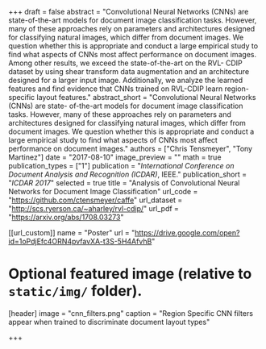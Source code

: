 +++
draft = false
abstract = "Convolutional Neural Networks (CNNs) are state-of-the-art models for document image classification tasks.  However, many of these approaches rely on parameters and architectures designed for classifying natural images, which differ from document images. We question whether this is appropriate and conduct a large empirical study to find what aspects of CNNs most affect performance on document images.  Among other results, we exceed the state-of-the-art on the RVL- CDIP dataset by using shear transform data augmentation and an architecture designed for a larger input image. Additionally, we analyze the learned features and find evidence that CNNs trained on RVL-CDIP learn region-specific layout features."
abstract_short = "Convolutional Neural Networks (CNNs) are state- of-the-art models for document image classification tasks.  However, many of these approaches rely on parameters and architectures designed for classifying natural images, which differ from document images. We question whether this is appropriate and conduct a large empirical study to find what aspects of CNNs most affect performance on document images."
authors = ["Chris Tensmeyer", "Tony Martinez"]
date = "2017-08-10"
image_preview = ""
math = true
publication_types = ["1"]
publication = "*International Conference on Document Analysis and Recognition (ICDAR)*, IEEE."
publication_short = "*ICDAR 2017*"
selected = true
title = "Analysis of Convolutional Neural Networks for Document Image Classification"
url_code = "https://github.com/ctensmeyer/caffe"
url_dataset = "http://scs.ryerson.ca/~aharley/rvl-cdip/"
url_pdf = "https://arxiv.org/abs/1708.03273"

[[url_custom]]
name = "Poster"
url = "https://drive.google.com/open?id=1oPdjEfc4ORN4pvfavXA-t3S-5H4AfvhB"

# Optional featured image (relative to `static/img/` folder).
[header]
image = "cnn_filters.png"
caption = "Region Specific CNN filters appear when trained to discriminate document layout types"

+++

